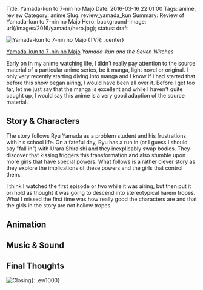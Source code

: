 Title: Yamada-kun to 7-nin no Majo
Date: 2016-03-16 22:01:00
Tags: anime, review
Category: anime
Slug: review_yamada_kun
Summary: Review of Yamada-kun to 7-nin no Majo
Hero: background-image: url(/images/2016/yamada/hero.jpg);
status: draft

![Yamada-kun to 7-nin no Majo (TV)]({filename}/images/2016/yamada/pv.jpg "Yamada-kun to 7-nin no Majo (TV)"){: .center}

[Yamada-kun to 7-nin no Majo](https://hummingbird.me/anime/yamada-kun-to-7-nin-no-majo-tv) *Yamada-kun and the Seven Witches*

Early on in my anime watching life, I didn't really pay attention to the source material of a particular anime series, be it manga, light novel or original. I only very recently starting diving into manga and I know if I had started that before this show began airing, I would have been all over it. Before I get too far, let me just say that the manga is excellent and while I haven't quite caught up, I would say this anime is a very good adaption of the source material.

## Story & Characters

The story follows Ryu Yamada as a problem student and his frustrations with his school life. On a fateful day, Ryu has a run in (or I guess I should say "fall in") with Urara Shiraishi and they inexplicably swap bodies. They discover that kissing triggers this transformation and also stumble upon more girls that have special powers. What follows is a rather clever story as they explore the implications of these powers and the girls that control them.

I think I watched the first episode or two while it was airing, but then put it on hold as thought it was going to descend into stereotypical harem tropes. What I missed the first time was how really good the characters are and that the girls in the story are not hollow tropes.

## Animation

## Music & Sound

## Final Thoughts

![Closing]({filename}/images/2016/yamada/ending.jpg){: .ew1000}
